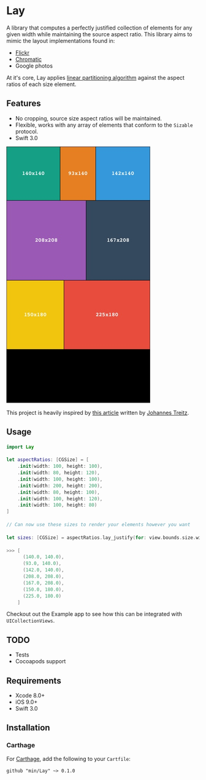 # Lay
A library that computes a perfectly justified collection of elements for any given width while maintaining the source aspect ratio. This library aims to mimic the layout implementations found in:
- [Flickr](https://www.flickr.com/search/?text=san%20francisco)
- [Chromatic](http://www.chromatic.io)
- Google photos

At it's core, Lay applies [linear partitioning algorithm](https://www8.cs.umu.se/kurser/TDBA77/VT06/algorithms/BOOK/BOOK2/NODE45.HTM) against the aspect ratios of each size element.

## Features
- No cropping, source size aspect ratios will be maintained.
- Flexible, works with any array of elements that conform to the `Sizable` protocol.
- Swift 3.0

<img src="docs/Screenshot@2x.jpg" width="375">

This project is heavily inspired by [this article](https://medium.com/@jtreitz/the-algorithm-for-a-perfectly-balanced-photo-gallery-914c94a5d8af#.ac11ixwdn) written by [Johannes Treitz](https://medium.com/@jtreitz).


## Usage

```swift
import Lay

let aspectRatios: [CGSize] = [
	.init(width: 100, height: 100),
	.init(width: 80, height: 120),
	.init(width: 100, height: 100),
	.init(width: 200, height: 200),
	.init(width: 80, height: 100),
	.init(width: 100, height: 120),
	.init(width: 100, height: 80)
]

// Can now use these sizes to render your elements however you want

let sizes: [CGSize] = aspectRatios.lay_justify(for: view.bounds.size.width)

>>> [
      (140.0, 140.0),
      (93.0, 140.0),
      (142.0, 140.0),
      (208.0, 208.0),
      (167.0, 208.0),
      (150.0, 180.0),
      (225.0, 180.0)
    ]
```

Checkout out the Example app to see how this can be integrated with `UICollectionViews`.

## TODO

- Tests
- Cocoapods support

## Requirements

- Xcode 8.0+
- iOS 9.0+
- Swift 3.0

## Installation

### Carthage

For [Carthage](https://github.com/Carthage/Carthage), add the following to your `Cartfile`:

```ogdl
github "min/Lay" ~> 0.1.0
```
